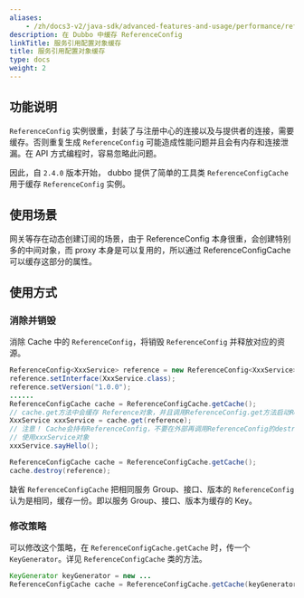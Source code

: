```yaml
---
aliases:
    - /zh/docs3-v2/java-sdk/advanced-features-and-usage/performance/reference-config-cache/
description: 在 Dubbo 中缓存 ReferenceConfig
linkTitle: 服务引用配置对象缓存
title: 服务引用配置对象缓存
type: docs
weight: 2
---
```


   
## 功能说明

`ReferenceConfig` 实例很重，封装了与注册中心的连接以及与提供者的连接，需要缓存。否则重复生成 `ReferenceConfig` 可能造成性能问题并且会有内存和连接泄漏。在 API 方式编程时，容易忽略此问题。

因此，自 `2.4.0` 版本开始， dubbo 提供了简单的工具类 `ReferenceConfigCache`用于缓存 `ReferenceConfig` 实例。

## 使用场景

网关等存在动态创建订阅的场景，由于 ReferenceConfig 本身很重，会创建特别多的中间对象，而 proxy 本身是可以复用的，所以通过 ReferenceConfigCache 可以缓存这部分的属性。

## 使用方式

### 消除并销毁
消除 Cache 中的 `ReferenceConfig`，将销毁 `ReferenceConfig` 并释放对应的资源。
```java  
ReferenceConfig<XxxService> reference = new ReferenceConfig<XxxService>();  
reference.setInterface(XxxService.class);  
reference.setVersion("1.0.0");  
......  
ReferenceConfigCache cache = ReferenceConfigCache.getCache();  
// cache.get方法中会缓存 Reference对象，并且调用ReferenceConfig.get方法启动ReferenceConfig  
XxxService xxxService = cache.get(reference);  
// 注意！ Cache会持有ReferenceConfig，不要在外部再调用ReferenceConfig的destroy方法，导致Cache内的ReferenceConfig失效！  
// 使用xxxService对象  
xxxService.sayHello();  
```
```java  
ReferenceConfigCache cache = ReferenceConfigCache.getCache();  
cache.destroy(reference);  
```   
缺省 `ReferenceConfigCache` 把相同服务 Group、接口、版本的 `ReferenceConfig` 认为是相同，缓存一份。即以服务 Group、接口、版本为缓存的 Key。

### 修改策略
可以修改这个策略，在 `ReferenceConfigCache.getCache` 时，传一个 `KeyGenerator`。详见 `ReferenceConfigCache` 类的方法。
```java  
KeyGenerator keyGenerator = new ...  
ReferenceConfigCache cache = ReferenceConfigCache.getCache(keyGenerator);  
```